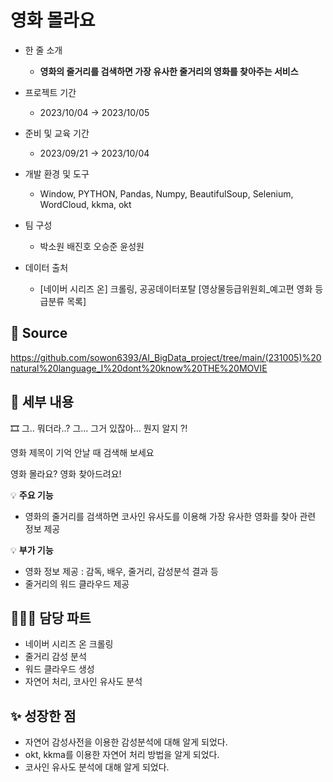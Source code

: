 # 영화 몰라요

- 한 줄 소개
  - **영화의 줄거리를 검색하면 가장 유사한 줄거리의 영화를 찾아주는 서비스**
    
- 프로젝트 기간
  - 2023/10/04 → 2023/10/05
- 준비 및 교육 기간
  - 2023/09/21 → 2023/10/04
- 개발 환경 및 도구
  - Window, PYTHON, Pandas, Numpy, BeautifulSoup, Selenium, WordCloud, kkma, okt
- 팀 구성
  - 박소원 배진호 오승준 윤성원
- 데이터 출처
  - [네이버 시리즈 온] 크롤링, 공공데이터포탈 [영상물등급위원회_예고편 영화 등급분류 목록]

## 🔗 **Source**

https://github.com/sowon6393/AI_BigData_project/tree/main/(231005)%20natural%20language_I%20dont%20know%20THE%20MOVIE



## 💖 세부 내용


🎞️ 그.. 뭐더라..? 그… 그거 있잖아… 뭔지 알지 ?!

  
영화 제목이 기억 안날 때 검색해 보세요 


영화 몰라요? 영화 찾아드려요!

💡 **주요 기능**
- 영화의 줄거리를 검색하면 코사인 유사도를 이용해 가장 유사한 영화를 찾아 관련 정보 제공

💡 **부가 기능**
- 영화 정보 제공 : 감독, 배우, 줄거리, 감성분석 결과 등
- 줄거리의 워드 클라우드 제공


## 👩🏻‍💼 담당 파트

- 네이버 시리즈 온 크롤링
- 줄거리 감성 분석
- 워드 클라우드 생성
- 자연어 처리, 코사인 유사도 분석

## ✨ 성장한 점

- 자연어 감성사전을 이용한 감성분석에 대해 알게 되었다.
- okt, kkma를 이용한 자연어 처리 방법을 알게 되었다.
- 코사인 유사도 분석에 대해 알게 되었다.
